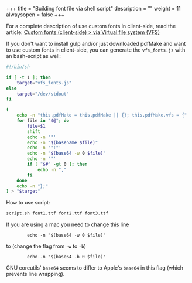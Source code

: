 +++
title = "Building font file via shell script"
description = ""
weight = 11
alwaysopen = false
+++


For a complete description of use custom fonts in client-side, read the article: [Custom fonts (client-side) > via Virtual file system (VFS)](/docs/0.1/fonts/custom-fonts-client-side/vfs/)

If you don't want to install gulp and/or just downloaded pdfMake and want to use custom fonts in client-side, you can generate the `vfs_fonts.js` with an bash-script as well:

```sh
#!/bin/sh

if [ -t 1 ]; then
	target="vfs_fonts.js"
else
	target="/dev/stdout"
fi

(
	echo -n "this.pdfMake = this.pdfMake || {}; this.pdfMake.vfs = {"
	for file in "$@"; do
		file=$1
		shift
		echo -n '"'
		echo -n "$(basename $file)"
		echo -n '":"'
		echo -n "$(base64 -w 0 $file)"
		echo -n '"'
		if [ "$#" -gt 0 ]; then
			echo -n ","
		fi
	done
	echo -n "};"
) > "$target"
```

How to use script:
```sh
script.sh font1.ttf font2.ttf font3.ttf
```

If you are using a mac you need to change this line
```
		echo -n "$(base64 -w 0 $file)"
```

to (change the flag from `-w` to `-b`)

```
		echo -n "$(base64 -b 0 $file)"
```

GNU coreutils' `base64` seems to differ to Apple's `base64` in this flag (which prevents line wrapping).